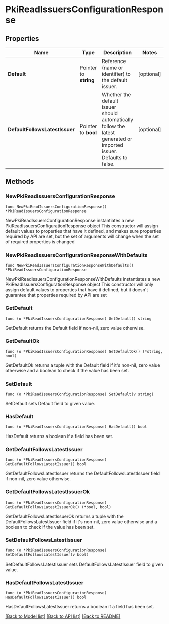 # PkiReadIssuersConfigurationResponse


## Properties

Name | Type | Description | Notes
------------ | ------------- | ------------- | -------------
**Default** | Pointer to **string** | Reference (name or identifier) to the default issuer. | [optional] 
**DefaultFollowsLatestIssuer** | Pointer to **bool** | Whether the default issuer should automatically follow the latest generated or imported issuer. Defaults to false. | [optional] 



## Methods


### NewPkiReadIssuersConfigurationResponse

`func NewPkiReadIssuersConfigurationResponse() *PkiReadIssuersConfigurationResponse`

NewPkiReadIssuersConfigurationResponse instantiates a new PkiReadIssuersConfigurationResponse object
This constructor will assign default values to properties that have it defined,
and makes sure properties required by API are set, but the set of arguments
will change when the set of required properties is changed

### NewPkiReadIssuersConfigurationResponseWithDefaults

`func NewPkiReadIssuersConfigurationResponseWithDefaults() *PkiReadIssuersConfigurationResponse`

NewPkiReadIssuersConfigurationResponseWithDefaults instantiates a new PkiReadIssuersConfigurationResponse object
This constructor will only assign default values to properties that have it defined,
but it doesn't guarantee that properties required by API are set


### GetDefault

`func (o *PkiReadIssuersConfigurationResponse) GetDefault() string`

GetDefault returns the Default field if non-nil, zero value otherwise.

### GetDefaultOk

`func (o *PkiReadIssuersConfigurationResponse) GetDefaultOk() (*string, bool)`

GetDefaultOk returns a tuple with the Default field if it's non-nil, zero value otherwise
and a boolean to check if the value has been set.

### SetDefault

`func (o *PkiReadIssuersConfigurationResponse) SetDefault(v string)`

SetDefault sets Default field to given value.


### HasDefault

`func (o *PkiReadIssuersConfigurationResponse) HasDefault() bool`

HasDefault returns a boolean if a field has been set.




### GetDefaultFollowsLatestIssuer

`func (o *PkiReadIssuersConfigurationResponse) GetDefaultFollowsLatestIssuer() bool`

GetDefaultFollowsLatestIssuer returns the DefaultFollowsLatestIssuer field if non-nil, zero value otherwise.

### GetDefaultFollowsLatestIssuerOk

`func (o *PkiReadIssuersConfigurationResponse) GetDefaultFollowsLatestIssuerOk() (*bool, bool)`

GetDefaultFollowsLatestIssuerOk returns a tuple with the DefaultFollowsLatestIssuer field if it's non-nil, zero value otherwise
and a boolean to check if the value has been set.

### SetDefaultFollowsLatestIssuer

`func (o *PkiReadIssuersConfigurationResponse) SetDefaultFollowsLatestIssuer(v bool)`

SetDefaultFollowsLatestIssuer sets DefaultFollowsLatestIssuer field to given value.


### HasDefaultFollowsLatestIssuer

`func (o *PkiReadIssuersConfigurationResponse) HasDefaultFollowsLatestIssuer() bool`

HasDefaultFollowsLatestIssuer returns a boolean if a field has been set.









[[Back to Model list]](../README.md#documentation-for-models) [[Back to API list]](../README.md#documentation-for-api-endpoints) [[Back to README]](../README.md)


